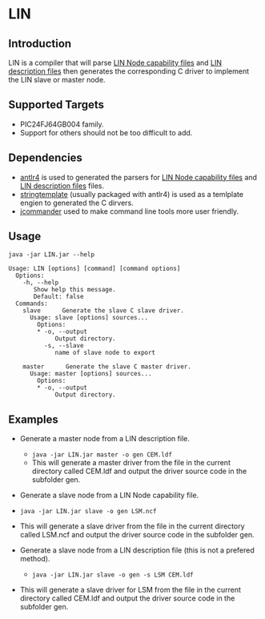# LIN

## Introduction ##
LIN is a compiler that will parse [LIN Node capability files](http://www.cs-group.de/fileadmin/media/Documents/LIN_Specification_Package_2.2A.pdf#page=164) and [LIN description files](http://www.cs-group.de/fileadmin/media/Documents/LIN_Specification_Package_2.2A.pdf#page=175) then generates the corresponding C driver to implement the LIN slave or master node.

## Supported Targets ##
- PIC24FJ64GB004 family.
- Support for others should not be too difficult to add.

## Dependencies ##
- [antlr4](http://www.antlr.org/) is used to generated the parsers for [LIN Node capability files](http://www.cs-group.de/fileadmin/media/Documents/LIN_Specification_Package_2.2A.pdf#page=164) and [LIN description files](http://www.cs-group.de/fileadmin/media/Documents/LIN_Specification_Package_2.2A.pdf#page=175) files.
- [stringtemplate](http://www.stringtemplate.org/) (usually packaged with antlr4) is used as a temlplate engien to generated the C dirvers.
- [jcommander](http://jcommander.org/) used to make command line tools more user friendly.

## Usage ##
```
java -jar LIN.jar --help

Usage: LIN [options] [command] [command options]
  Options:
    -h, --help
       Show help this message.
       Default: false
  Commands:
    slave      Generate the slave C slave driver.
      Usage: slave [options] sources...
        Options:
        * -o, --output
             Output directory.
          -s, --slave
             name of slave node to export

    master      Generate the slave C master driver.
      Usage: master [options] sources...
        Options:
        * -o, --output
             Output directory.
```

## Examples ##
- Generate a master node from a LIN description file.
  - ```java -jar LIN.jar master -o gen CEM.ldf```
  - This will generate a master driver from the file in the current directory called CEM.ldf and output the driver source code in the subfolder gen.

- Generate a slave node from a LIN Node capability file.
 - ```java -jar LIN.jar slave -o gen LSM.ncf```
 - This will generate a slave driver from the file in the current directory called LSM.ncf and output the driver source code in the subfolder gen.

- Generate a slave node from a LIN description file (this is not a prefered method).
  - ```java -jar LIN.jar slave -o gen -s LSM CEM.ldf```
 - This will generate a slave driver for LSM from the file in the current directory called CEM.ldf and output the driver source code in the subfolder gen. 
